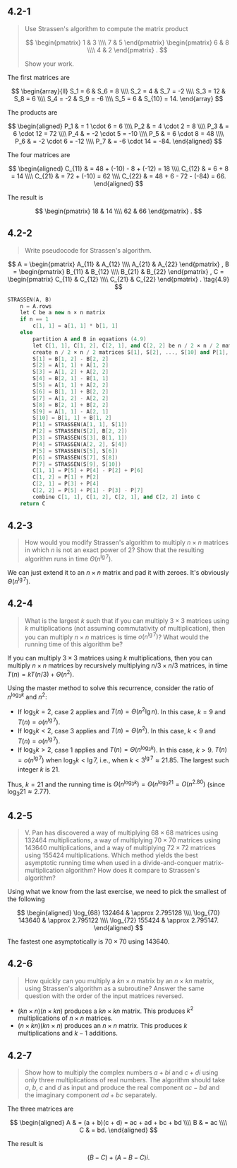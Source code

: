 ## 4.2-1

> Use Strassen's algorithm to compute the matrix product
>
> $$
> \begin{pmatrix}
> 1 & 3 \\\\
> 7 & 5
> \end{pmatrix}
> \begin{pmatrix}
> 6 & 8 \\\\
> 4 & 2
> \end{pmatrix}
> .
> $$
>
> Show your work.

The first matrices are

$$
\begin{array}{ll}
S_1 =  6 & S_6    =  8 \\\\
S_2 =  4 & S_7    = -2 \\\\
S_3 = 12 & S_8    =  6 \\\\
S_4 = -2 & S_9    = -6 \\\\
S_5 =  6 & S_{10} = 14.
\end{array}
$$

The products are

$$
\begin{aligned}
P_1 & =  1 \cdot 6  =   6 \\\\
P_2 & =  4 \cdot 2  =   8 \\\\
P_3 & =  6 \cdot 12 =  72 \\\\
P_4 & = -2 \cdot 5  = -10 \\\\
P_5 & =  6 \cdot 8  =  48 \\\\
P_6 & = -2 \cdot 6  = -12 \\\\
P_7 & = -6 \cdot 14 = -84.
\end{aligned}
$$

The four matrices are

$$
\begin{aligned}
C_{11} & = 48 + (-10) - 8 + (-12) = 18 \\\\
C_{12} & =  6 + 8 = 14 \\\\
C_{21} & = 72 + (-10) = 62 \\\\
C_{22} & = 48 + 6 - 72 - (-84) = 66.
\end{aligned}
$$

The result is

$$
\begin{pmatrix}
18 & 14 \\\\
62 & 66
\end{pmatrix}
.
$$

## 4.2-2

> Write pseudocode for Strassen's algorithm.

$$
A =
\begin{pmatrix}
A_{11} & A_{12} \\\\
A_{21} & A_{22}
\end{pmatrix}
,
B =
\begin{pmatrix}
B_{11} & B_{12} \\\\
B_{21} & B_{22}
\end{pmatrix}
,
C =
\begin{pmatrix}
C_{11} & C_{12} \\\\
C_{21} & C_{22}
\end{pmatrix}
.
\tag{4.9}
$$

```cpp
STRASSEN(A, B)
    n = A.rows
    let C be a new n × n matrix
    if n == 1
        c[1, 1] = a[1, 1] * b[1, 1]
    else
        partition A and B in equations (4.9)
        let C[1, 1], C[1, 2], C[2, 1], and C[2, 2] be n / 2 × n / 2 matrices
        create n / 2 × n / 2 matrices S[1], S[2], ..., S[10] and P[1], P[2], ..., P[7]
        S[1] = B[1, 2] - B[2, 2]
        S[2] = A[1, 1] + A[1, 2]
        S[3] = A[1, 2] + A[2, 2]
        S[4] = B[2, 1] - B[1, 1]
        S[5] = A[1, 1] + A[2, 2]
        S[6] = B[1, 1] + B[2, 2]
        S[7] = A[1, 2] - A[2, 2]
        S[8] = B[2, 1] + B[2, 2]
        S[9] = A[1, 1] - A[2, 1]
        S[10] = B[1, 1] + B[1, 2]
        P[1] = STRASSEN(A[1, 1], S[1])
        P[2] = STRASSEN(S[2], B[2, 2])
        P[3] = STRASSEN(S[3], B[1, 1])
        P[4] = STRASSEN(A[2, 2], S[4])
        P[5] = STRASSEN(S[5], S[6])
        P[6] = STRASSEN(S[7], S[8])
        P[7] = STRASSEN(S[9], S[10])
        C[1, 1] = P[5] + P[4] - P[2] + P[6]
        C[1, 2] = P[1] + P[2]
        C[2, 1] = P[3] + P[4]
        C[2, 2] = P[5] + P[1] - P[3] - P[7]
        combine C[1, 1], C[1, 2], C[2, 1], and C[2, 2] into C
    return C
```

## 4.2-3

> How would you modify Strassen's algorithm to multiply $n \times n$ matrices in which $n$ is not an exact power of $2$? Show that the resulting algorithm runs in time $\Theta(n^{\lg7})$.

We can just extend it to an $n \times n$ matrix and pad it with zeroes. It's obviously $\Theta(n^{\lg7})$.

## 4.2-4

> What is the largest $k$ such that if you can multiply $3 \times 3$ matrices using $k$ multiplications (not assuming commutativity of multiplication), then you can multiply $n \times n$ matrices is time $o(n^{\lg 7})$? What would the running time of this algorithm be?

If you can multiply $3 \times 3$ matrices using $k$ multiplications, then you can multiply $n \times n$ matrices by recursively multiplying $n / 3 \times n /3$ matrices, in time $T(n) = kT(n / 3) + \Theta(n^2)$.

Using the master method to solve this recurrence, consider the ratio of $n^{\log_3 k}$ and $n^2$:

- If $\log_3 k = 2$, case 2 applies and $T(n) = \Theta(n^2\lg n)$. In this case, $k = 9$ and $T(n) = o(n^{\lg 7})$.
- If $\log_3 k < 2$, case 3 applies and $T(n) = \Theta(n^2)$. In this case, $k < 9$ and $T(n) = o(n^{\lg 7})$.
- If $\log_3 k > 2$, case 1 applies and $T(n) = \Theta(n^{\log_3 k})$. In this case, $k > 9$. $T(n) = o(n^{\lg 7})$ when $\log_3 k < \lg 7$, i.e., when $k < 3^{\lg 7} \approx 21.85$. The largest such integer $k$ is $21$.

Thus, $k = 21$ and the running time is $\Theta(n^{\log_3 k}) = \Theta(n^{\log_3 21} = O(n^{2.80})$ (since $\log_3 21 \approx 2.77$).

## 4.2-5

> V. Pan has discovered a way of multiplying $68 \times 68$ matrices using $132464$ multiplications, a way of multiplying $70 \times 70$ matrices using $143640$ multiplications, and a way of multiplying $72 \times 72$ matrices using $155424$ multiplications. Which method yields the best asymptotic running time when used in a divide-and-conquer matrix-multiplication algorithm? How does it compare to Strassen's algorithm?

Using what we know from the last exercise, we need to pick the smallest of the following

$$
\begin{aligned}
\log_{68} 132464 & \approx 2.795128 \\\\
\log_{70} 143640 & \approx 2.795122 \\\\
\log_{72} 155424 & \approx 2.795147.
\end{aligned}
$$

The fastest one asymptotically is $70 \times 70$ using $143640$.

## 4.2-6

> How quickly can you multiply a $kn \times n$ matrix by an $n \times kn$ matrix, using Strassen's algorithm as a subroutine? Answer the same question with the order of the input matrices reversed.

- $(kn \times n)(n \times kn)$ produces a $kn \times kn$ matrix. This produces $k^2$ multiplications of $n \times n$ matrices.
- $(n \times kn)(kn \times n)$ produces an $n \times n$ matrix. This produces $k$ multiplications and $k - 1$ additions.

## 4.2-7

> Show how to multiply the complex numbers $a + bi$ and $c + di$ using only three multiplications of real numbers. The algorithm should take $a$, $b$, $c$ and $d$ as input and produce the real component $ac - bd$ and the imaginary component $ad + bc$ separately.

The three matrices are

$$
\begin{aligned}
A & = (a + b)(c + d) = ac + ad + bc + bd \\\\
B & = ac \\\\
C & = bd.
\end{aligned}
$$

The result is

$$(B - C) + (A - B - C)i.$$
